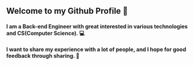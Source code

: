 ## Welcome to my Github Profile 👋

#### I am a Back-end Engineer with great interested in various technologies and CS(Computer Science). 💻

#### I want to share my experience with a lot of people, and I hope for good feedback through sharing. 🙏